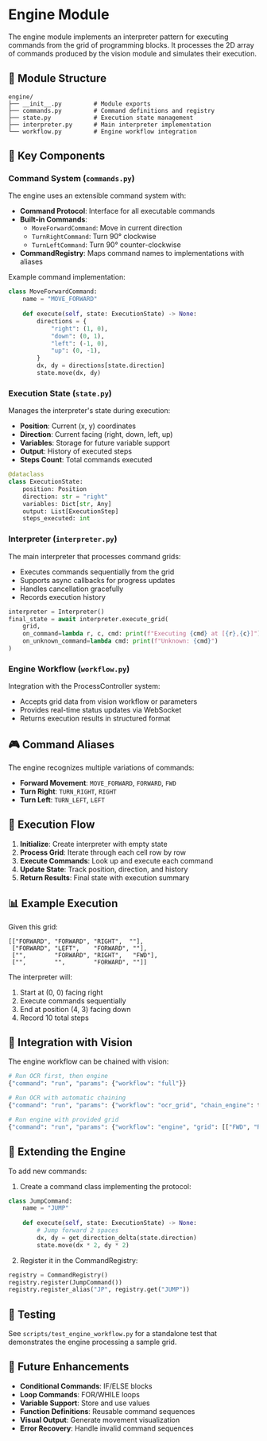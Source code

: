 # Engine Module

The engine module implements an interpreter pattern for executing commands from the grid of programming blocks. It processes the 2D array of commands produced by the vision module and simulates their execution.

## 📁 Module Structure

```
engine/
├── __init__.py         # Module exports
├── commands.py         # Command definitions and registry
├── state.py            # Execution state management
├── interpreter.py      # Main interpreter implementation
└── workflow.py         # Engine workflow integration
```

## 🔧 Key Components

### Command System (`commands.py`)

The engine uses an extensible command system with:
- **Command Protocol**: Interface for all executable commands
- **Built-in Commands**:
  - `MoveForwardCommand`: Move in current direction
  - `TurnRightCommand`: Turn 90° clockwise
  - `TurnLeftCommand`: Turn 90° counter-clockwise
- **CommandRegistry**: Maps command names to implementations with aliases

Example command implementation:
```python
class MoveForwardCommand:
    name = "MOVE_FORWARD"
    
    def execute(self, state: ExecutionState) -> None:
        directions = {
            "right": (1, 0),
            "down": (0, 1),
            "left": (-1, 0),
            "up": (0, -1),
        }
        dx, dy = directions[state.direction]
        state.move(dx, dy)
```

### Execution State (`state.py`)

Manages the interpreter's state during execution:
- **Position**: Current (x, y) coordinates
- **Direction**: Current facing (right, down, left, up)
- **Variables**: Storage for future variable support
- **Output**: History of executed steps
- **Steps Count**: Total commands executed

```python
@dataclass
class ExecutionState:
    position: Position
    direction: str = "right"
    variables: Dict[str, Any]
    output: List[ExecutionStep]
    steps_executed: int
```

### Interpreter (`interpreter.py`)

The main interpreter that processes command grids:
- Executes commands sequentially from the grid
- Supports async callbacks for progress updates
- Handles cancellation gracefully
- Records execution history

```python
interpreter = Interpreter()
final_state = await interpreter.execute_grid(
    grid,
    on_command=lambda r, c, cmd: print(f"Executing {cmd} at [{r},{c}]"),
    on_unknown_command=lambda cmd: print(f"Unknown: {cmd}")
)
```

### Engine Workflow (`workflow.py`)

Integration with the ProcessController system:
- Accepts grid data from vision workflow or parameters
- Provides real-time status updates via WebSocket
- Returns execution results in structured format

## 🎮 Command Aliases

The engine recognizes multiple variations of commands:
- **Forward Movement**: `MOVE_FORWARD`, `FORWARD`, `FWD`
- **Turn Right**: `TURN_RIGHT`, `RIGHT`
- **Turn Left**: `TURN_LEFT`, `LEFT`

## 🔄 Execution Flow

1. **Initialize**: Create interpreter with empty state
2. **Process Grid**: Iterate through each cell row by row
3. **Execute Commands**: Look up and execute each command
4. **Update State**: Track position, direction, and history
5. **Return Results**: Final state with execution summary

## 📊 Example Execution

Given this grid:
```
[["FORWARD", "FORWARD", "RIGHT",  ""],
 ["FORWARD", "LEFT",    "FORWARD", ""],
 ["",        "FORWARD", "RIGHT",   "FWD"],
 ["",        "",        "FORWARD", ""]]
```

The interpreter will:
1. Start at (0, 0) facing right
2. Execute commands sequentially
3. End at position (4, 3) facing down
4. Record 10 total steps

## 🔗 Integration with Vision

The engine workflow can be chained with vision:

```python
# Run OCR first, then engine
{"command": "run", "params": {"workflow": "full"}}

# Run OCR with automatic chaining
{"command": "run", "params": {"workflow": "ocr_grid", "chain_engine": true}}

# Run engine with provided grid
{"command": "run", "params": {"workflow": "engine", "grid": [["FWD", "RIGHT"], ...]}}
```

## 🚀 Extending the Engine

To add new commands:

1. Create a command class implementing the protocol:
```python
class JumpCommand:
    name = "JUMP"
    
    def execute(self, state: ExecutionState) -> None:
        # Jump forward 2 spaces
        dx, dy = get_direction_delta(state.direction)
        state.move(dx * 2, dy * 2)
```

2. Register it in the CommandRegistry:
```python
registry = CommandRegistry()
registry.register(JumpCommand())
registry.register_alias("JP", registry.get("JUMP"))
```

## 🧪 Testing

See `scripts/test_engine_workflow.py` for a standalone test that demonstrates the engine processing a sample grid.

## 🔮 Future Enhancements

- **Conditional Commands**: IF/ELSE blocks
- **Loop Commands**: FOR/WHILE loops
- **Variable Support**: Store and use values
- **Function Definitions**: Reusable command sequences
- **Visual Output**: Generate movement visualization
- **Error Recovery**: Handle invalid command sequences 